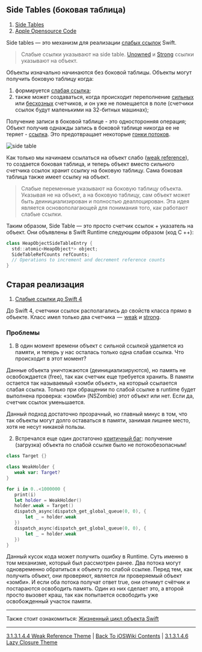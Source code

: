 ## Side Tables (боковая таблица)

1. [Side Tables](https://itnan.ru/post.php?c=1&p=592385)
2. [Apple Opensource Code](https://github.com/apple/swift/blob/main/stdlib/public/SwiftShims/swift/shims/RefCount.h)

Side tables — это механизм для реализации [слабых ссылок](./3.1.3.1.4.4%20Weak.md) Swift.

> Слабые ссылки указывают на  side table. [Unowned](./3.1.3.1.4.3%20Unowned.md) и [Strong](./3.1.3.1.4.2%20Strong.md) ссылки указывают на объект.

Объекты изначально начинаются без боковой таблицы. Объекты могут получить боковую таблицу когда: 
1) формируется [слабая ссылка](./3.1.3.1.4.4%20Weak.md);
2) также может создаваться, когда происходит переполнение [сильных](./3.1.3.1.4.2%20Strong.md) или [бесхозных](./3.1.3.1.4.3%20Unowned.md) счетчиков, и он уже не помещается в поле (счетчики ссылок будут маленькими на 32-битных машинах);

Получение записи в боковой таблице - это односторонняя операция; Объект получив однажды запись в боковой таблице никогда ее не теряет - [ссылка](https://alexdremov.me/dive-into-swifts-memory-management/). Это предотвращает некоторые [гонки потоков](/3%20Memory%20and%20Concurrency/3.2%20Concurrency/ProblemsOfConcurrency.md).

![side table](https://alexdremov.me/content/images/2023/01/Screenshot-2023-01-08-at-15.20.34.png)

Как только мы начинаем ссылаться на объект слабо ([weak reference](./3.1.3.1.4.4%20Weak.md)), то создается боковая таблица, и теперь объект вместо сильного счетчика ссылок хранит ссылку на боковую таблицу. Сама боковая таблица также имеет ссылку на объект.

> Слабые переменные указывают на боковую таблицу объекта. Указывая не на объект, а на боковую таблицу, сам объект может быть деинициализирован и полностью деаллоцирован. Эта идея является основополагающей для понимания того, как работают слабые ссылки. 

Таким образом, Side Table — это просто счетчик ссылок + указатель на объект. Они объявлены в Swift Runtime следующим образом (код C ++):

```swift
class HeapObjectSideTableEntry {
  std::atomic<HeapObject*> object;
  SideTableRefCounts refCounts;
  // Operations to increment and decrement reference counts
}
```

## Старая реализация

1. [Слабые ссылки до Swift 4](https://mikeash.com/pyblog/friday-qa-2017-09-22-swift-4-weak-references.html)

До Swift 4, счетчики ссылок располагались до свойств класса прямо в объекте. Класс имел только два счетчика  —  [weak](./3.1.3.1.4.4%20Weak.md) и [strong](./3.1.3.1.4.2%20Strong.md). 

### Проблемы

1) В один момент времени объект с сильной ссылкой удаляется из памяти, и теперь у нас осталась только одна слабая ссылка. Что происходит в этот момент? 

Данные объекта уничтожаются (деинициализируются), но память не освобождается (free), так как счетчик еще требуется хранить. В памяти остается так называемый «зомби объект», на который ссылается слабая ссылка. Только при обращении по слабой ссылке в runtime будет выполнена проверка: «зомби» (NSZombie) этот объект или нет. Если да, счетчик ссылок уменьшается.

Данный подход достаточно прозрачный, но главный минус в том, что так объекты могут долго оставаться в памяти, занимая лишнее место, хотя не несут никакой пользы.

2) Встречался еще один достаточно [критичный баг](https://github.com/apple/swift/issues/42814): получение (загрузка) объекта по слабой ссылке было не потокобезопасным!

```swift
class Target {}

class WeakHolder {
   weak var: Target?
}

for i in 0..<1000000 {
   print(i)
   let holder = WeakHolder()
   holder.weak = Target()
   dispatch_async(dispatch_get_global_queue(0, 0), {
       let _ = holder.weak
   })
   dispatch_async(dispatch_get_global_queue(0, 0), {
       let _ = holder.weak
   })
}
```

Данный кусок кода может получить ошибку в Runtime. Суть именно в том механизме, который был рассмотрен ранее. Два потока могут одновременно обратиться к объекту по слабой ссылке. Перед тем, как получить объект, они проверяют, является ли проверяемый объект «зомби». И если оба потока получат ответ true, они отнимут счётчик и постараются освободить память. Один из них сделает это, а второй просто вызовет краш, так как попытается освободить уже освобожденный участок памяти.

---

Также стоит ознакомиться: [Жизненный цикл объекта Swift](/Swift/DataStructures/ReferenceTypes/Class/ObjectLifeCycle.md)

---

[3.1.3.1.4.4 Weak Reference Theme](./3.1.3.1.4.3%20Unowned.md) | [Back To iOSWiki Contents](https://github.com/eldaroid/iOSWiki) | [3.1.3.1.4.6 Lazy Closure Theme](./3.1.3.1.4.6%20LazyClosure.md)
